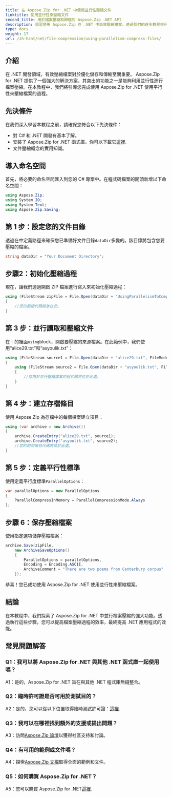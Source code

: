 ```yaml
---
title: 在 Aspose.Zip for .NET 中使用並行性壓縮文件
linktitle: 使用並行性來壓縮文件
second_title: 用於檔案壓縮和歸檔的 Aspose.Zip .NET API
description: 學習使用 Aspose.Zip 在 .NET 中高效壓縮檔案。透過我們的逐步教程來利用並行性的力量。
type: docs
weight: 17
url: /zh-hant/net/file-compression/using-parallelism-compress-files/
---
```

## 介紹

在 .NET 開發領域，有效壓縮檔案對於優化儲存和傳輸至關重要。 Aspose.Zip for .NET 提供了一個強大的解決方案，其突出的功能之一是能夠利用並行性進行檔案壓縮。在本教程中，我們將引導您完成使用 Aspose.Zip for .NET 使用平行性來壓縮檔案的過程。

## 先決條件

在我們深入學習本教程之前，請確保您符合以下先決條件：

- 對 C# 和 .NET 開發有基本了解。
- 安裝了 Aspose.Zip for .NET 函式庫。你可以下載它[這裡](https://releases.aspose.com/zip/net/).
- 文件壓縮概念的實用知識。

## 導入命名空間

首先，將必要的命名空間匯入到您的 C# 專案中。在程式碼檔案的開頭新增以下命名空間：

```csharp
using Aspose.Zip;
using System.IO;
using System.Text;
using Aspose.Zip.Saving;
```

## 第 1 步：設定您的文件目錄

透過在中定義路徑來確保您已準備好文件目錄`dataDir`多變的。該目錄將包含您要壓縮的檔案。

```csharp
string dataDir = "Your Document Directory";
```

## 步驟2：初始化壓縮過程

現在，讓我們透過開啟 ZIP 檔案進行寫入來初始化壓縮過程：

```csharp
using (FileStream zipFile = File.Open(dataDir + "UsingParallelismToCompressFiles_out.zip", FileMode.Create))
{
    //您的壓縮代碼將放在此。
}
```

## 第 3 步：並行讀取和壓縮文件

在 - 的裡面`using`block，開啟要壓縮的來源檔案。在此範例中，我們使用“alice29.txt”和“asyoulik.txt”：

```csharp
using (FileStream source1 = File.Open(dataDir + "alice29.txt", FileMode.Open, FileAccess.Read))
{
    using (FileStream source2 = File.Open(dataDir + "asyoulik.txt", FileMode.Open, FileAccess.Read))
    {
        //您用於並行壓縮檔案的程式碼將位於此處。
    }
}
```

## 第 4 步：建立存檔條目

使用 Aspose.Zip 為存檔中的每個檔案建立項目：

```csharp
using (var archive = new Archive())
{
    archive.CreateEntry("alice29.txt", source1);
    archive.CreateEntry("asyoulik.txt", source2);
    //您的附加條目代碼將位於此處。
}
```

## 第 5 步：定義平行性標準

使用定義平行度標準`ParallelOptions`：

```csharp
var parallelOptions = new ParallelOptions
{
    ParallelCompressInMemory = ParallelCompressionMode.Always
};
```

## 步驟 6：保存壓縮檔案

使用指定選項儲存壓縮檔案：

```csharp
archive.Save(zipFile,
    new ArchiveSaveOptions()
    {
        ParallelOptions = parallelOptions,
        Encoding = Encoding.ASCII,
        ArchiveComment = "There are two poems from Canterbury corpus"
    });
```

恭喜！您已成功使用 Aspose.Zip for .NET 使用並行性來壓縮檔案。

## 結論

在本教程中，我們探索了 Aspose.Zip for .NET 中並行檔案壓縮的強大功能。透過執行這些步驟，您可以提高檔案壓縮過程的效率，最終提高 .NET 應用程式的效能。

## 常見問題解答

### Q1：我可以將 Aspose.Zip for .NET 與其他 .NET 函式庫一起使用嗎？

A1：是的，Aspose.Zip for .NET 旨在與其他 .NET 程式庫無縫整合。

### Q2：臨時許可證是否可用於測試目的？

 A2：是的，您可以從以下位置取得臨時測試許可證：[這裡](https://purchase.aspose.com/temporary-license/).

### Q3：我可以在哪裡找到額外的支援或提出問題？

 A3：訪問[Aspose.Zip 論壇](https://forum.aspose.com/c/zip/37)以獲得社區支持和討論。

### Q4：有可用的範例或文件嗎？

 A4：探索[Aspose.Zip 文檔](https://reference.aspose.com/zip/net/)取得全面的範例和文件。

### Q5：如何購買 Aspose.Zip for .NET？

 A5：您可以購買 Aspose.Zip for .NET[這裡](https://purchase.aspose.com/buy).